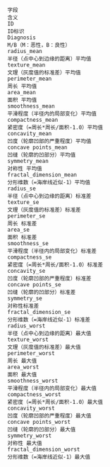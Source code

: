 

    字段	                                                                    含义
    ID	                                                                     ID标识
    Diagnosis                                                             	M/B（M：恶性，B：良性）
    radius_mean	                                                          半径（点中心到边缘的距离）平均值
    texture_mean                                                        	文理（灰度值的标准差）平均值
    perimeter_mean	                                                      周长 平均值
    area_mean	                                                            面积 平均值
    smoothness_mean	                                                      平滑程度（半径内的局部变化）平均值
    compactness_mean	                                                    紧密度（=周长*周长/面积-1.0）平均值
    concavity_mean	                                                      凹度（轮廓凹部的严重程度）平均值
    concave points_mean                                                 	凹缝（轮廓的凹部分）平均值
    symmetry_mean	                                                        对称性 平均值
    fractal_dimension_mean	                                              分形维数（=海岸线近似-1）平均值
    radius_se	                                                            半径（点中心到边缘的距离）标准差
    texture_se	                                                          文理（灰度值的标准差）标准差
    perimeter_se	                                                        周长 标准差
    area_se	                                                              面积 标准差
    smoothness_se                                                       	平滑程度（半径内的局部变化）标准差
    compactness_se	                                                      紧密度（=周长*周长/面积-1.0）标准差
    concavity_se	                                                        凹度（轮廓凹部的严重程度）标准差
    concave points_se	                                                    凹缝（轮廓的凹部分）标准差
    symmetry_se	                                                          对称性标准差
    fractal_dimension_se	                                                分形维数（=海岸线近似-1）标准差
    radius_worst	                                                        半径（点中心到边缘的距离）最大值
    texture_worst	                                                        文理（灰度值的标准差）最大值
    perimeter_worst	                                                      周长 最大值
    area_worst	                                                          面积 最大值
    smoothness_worst	                                                    平滑程度（半径内的局部变化）最大值
    compactness_worst	                                                    紧密度（=周长*周长/面积-1.0）最大值
    concavity_worst	                                                      凹度（轮廓凹部的严重程度）最大值
    concave points_worst	                                                凹缝（轮廓的凹部分）最大值
    symmetry_worst	                                                      对称性 最大值
    fractal_dimension_worst	                                              分形维数（=海岸线近似-1）最大值
